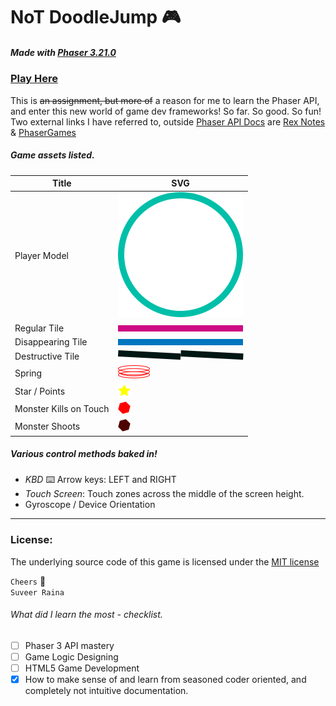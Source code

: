 # NoT DoodleJump :video_game:
##### Made with [Phaser 3.21.0](https://github.com/photonstorm/phaser)
### [Play Here](https://suveer-r.github.io/NotDoodleJump-With-Phaser/)

This is ~~an assignment, but more of~~ a reason for me to learn the Phaser API, and enter this new world of game dev frameworks! So far. So good. So fun! <br>
Two external links I have referred to, outside [Phaser API Docs](https://photonstorm.github.io/phaser3-docs/index.html) are [Rex Notes](https://rexrainbow.github.io/phaser3-rex-notes/docs/site/index.html) &  [PhaserGames](https://phasergames.com/)

##### _Game assets listed._

Title | SVG
------------ | -------------
Player Model | ![Player Model](assets/player-01.svg)
Regular Tile | ![Normal Tile](assets/tile-n-01.svg)
Disappearing Tile | ![Disappearing Tile](assets/tile-d-01.svg)
Destructive Tile | ![Destryuctive Tile](assets/tile-b-01.svg)
Spring | ![Spring](assets/spring.svg)
Star / Points | ![Stars](assets/star-01.svg)
Monster Kills on Touch | ![enemy - m](assets/enemy-m-01.svg)
Monster Shoots | ![enemy - s](assets/enemy-s-01.svg)

##### _Various control methods baked in!_
* _KBD_ :keyboard: Arrow keys: LEFT and RIGHT
* _Touch Screen_: Touch zones across the middle of the screen height.
* Gyroscope / Device Orientation

---
### License:
 The underlying source code of this game is licensed under the [MIT license](https://github.com/suveer-r/NotDoodleJump-With-Phaser/blob/master/LICENSE)

`Cheers` :wave:<br>
`Suveer Raina`

 ###### What did I learn the most - checklist.
- [ ] Phaser 3 API mastery
- [ ] Game Logic Designing
- [ ] HTML5 Game Development 
- [x] How to make sense of and learn from seasoned coder oriented, and completely not intuitive documentation.
